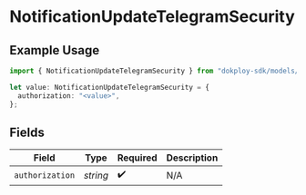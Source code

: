 # NotificationUpdateTelegramSecurity

## Example Usage

```typescript
import { NotificationUpdateTelegramSecurity } from "dokploy-sdk/models/operations";

let value: NotificationUpdateTelegramSecurity = {
  authorization: "<value>",
};
```

## Fields

| Field              | Type               | Required           | Description        |
| ------------------ | ------------------ | ------------------ | ------------------ |
| `authorization`    | *string*           | :heavy_check_mark: | N/A                |